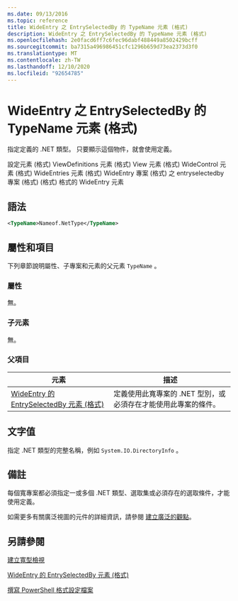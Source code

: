 ```yaml
---
ms.date: 09/13/2016
ms.topic: reference
title: WideEntry 之 EntrySelectedBy 的 TypeName 元素 (格式)
description: WideEntry 之 EntrySelectedBy 的 TypeName 元素 (格式)
ms.openlocfilehash: 2e0facd6ff7c6fec96dabf488449a8502429bcff
ms.sourcegitcommit: ba7315a496986451cfc1296b659d73ea2373d3f0
ms.translationtype: MT
ms.contentlocale: zh-TW
ms.lasthandoff: 12/10/2020
ms.locfileid: "92654785"
---
```

# <a name="typename-element-for-entryselectedby-for-wideentry-format"></a>WideEntry 之 EntrySelectedBy 的 TypeName 元素 (格式)

指定定義的 .NET 類型。 只要顯示這個物件，就會使用定義。

設定元素 (格式) ViewDefinitions 元素 (格式) View 元素 (格式) WideControl 元素 (格式) WideEntries 元素 (格式) WideEntry 專案 (格式) 之 entryselectedby 專案 (格式)  (格式) 格式的 WideEntry 元素

## <a name="syntax"></a>語法

```xml
<TypeName>Nameof.NetType</TypeName>
```

## <a name="attributes-and-elements"></a>屬性和項目

下列章節說明屬性、子專案和元素的父元素 `TypeName` 。

### <a name="attributes"></a>屬性

無。

### <a name="child-elements"></a>子元素

無。

### <a name="parent-elements"></a>父項目

|元素|描述|
|-------------|-----------------|
|[WideEntry 的 EntrySelectedBy 元素 (格式)](./entryselectedby-element-for-wideentry-format.md)|定義使用此寬專案的 .NET 型別，或必須存在才能使用此專案的條件。|

## <a name="text-value"></a>文字值

指定 .NET 類型的完整名稱，例如 `System.IO.DirectoryInfo` 。

## <a name="remarks"></a>備註

每個寬專案都必須指定一或多個 .NET 類型、選取集或必須存在的選取條件，才能使用定義。

如需更多有關廣泛視圖的元件的詳細資訊，請參閱 [建立廣泛的觀點](./creating-a-wide-view.md)。

## <a name="see-also"></a>另請參閱

[建立寬型檢視](./creating-a-wide-view.md)

[WideEntry 的 EntrySelectedBy 元素 (格式)](./entryselectedby-element-for-wideentry-format.md)

[撰寫 PowerShell 格式設定檔案](./writing-a-powershell-formatting-file.md)
